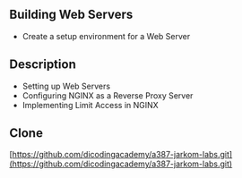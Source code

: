 ## Building Web Servers
- Create a setup environment for a Web Server


## Description
- Setting up Web Servers
- Configuring NGINX as a Reverse Proxy Server
- Implementing Limit Access in NGINX

## Clone
[https://github.com/dicodingacademy/a387-jarkom-labs.git](https://github.com/dicodingacademy/a387-jarkom-labs.git)
